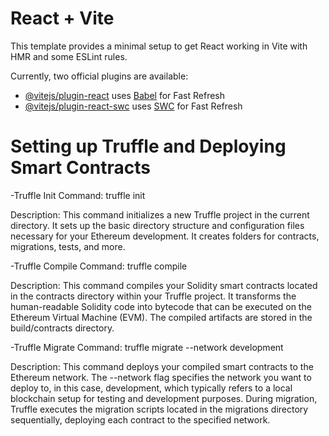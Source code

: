 # React + Vite

This template provides a minimal setup to get React working in Vite with HMR and some ESLint rules.

Currently, two official plugins are available:

- [@vitejs/plugin-react](https://github.com/vitejs/vite-plugin-react/blob/main/packages/plugin-react/README.md) uses [Babel](https://babeljs.io/) for Fast Refresh
- [@vitejs/plugin-react-swc](https://github.com/vitejs/vite-plugin-react-swc) uses [SWC](https://swc.rs/) for Fast Refresh


# Setting up Truffle and Deploying Smart Contracts

-Truffle Init
Command: truffle init

Description:
This command initializes a new Truffle project in the current directory. It sets up the basic directory structure and configuration files necessary for your Ethereum development. It creates folders for contracts, migrations, tests, and more.

-Truffle Compile
Command: truffle compile

Description:
This command compiles your Solidity smart contracts located in the contracts directory within your Truffle project. It transforms the human-readable Solidity code into bytecode that can be executed on the Ethereum Virtual Machine (EVM). The compiled artifacts are stored in the build/contracts directory.

-Truffle Migrate
Command: truffle migrate --network development

Description:
This command deploys your compiled smart contracts to the Ethereum network. The --network flag specifies the network you want to deploy to, in this case, development, which typically refers to a local blockchain setup for testing and development purposes. During migration, Truffle executes the migration scripts located in the migrations directory sequentially, deploying each contract to the specified network.
